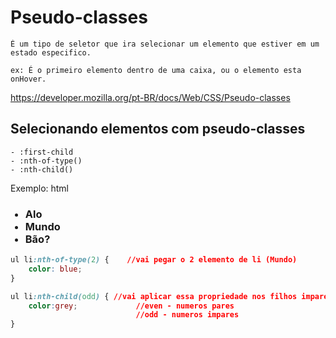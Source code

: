 # Pseudo-classes
    É um tipo de seletor que ira selecionar um elemento que estiver em um estado especifico.

    ex: É o primeiro elemento dentro de uma caixa, ou o elemento esta onHover.
https://developer.mozilla.org/pt-BR/docs/Web/CSS/Pseudo-classes

## Selecionando elementos com pseudo-classes

    - :first-child
    - :nth-of-type()
    - :nth-child()

Exemplo:
    html
        <ul>
            <h3>
                <li>Alo</li>
                <li>Mundo</li>
                <li>Bão?</li>
            </h3>
        </ul>
```css
ul li:nth-of-type(2) {    //vai pegar o 2 elemento de li (Mundo)
    color: blue;
}

ul li:nth-child(odd) { //vai aplicar essa propriedade nos filhos impares
    color:grey;             //even - numeros pares
                            //odd - numeros impares
}